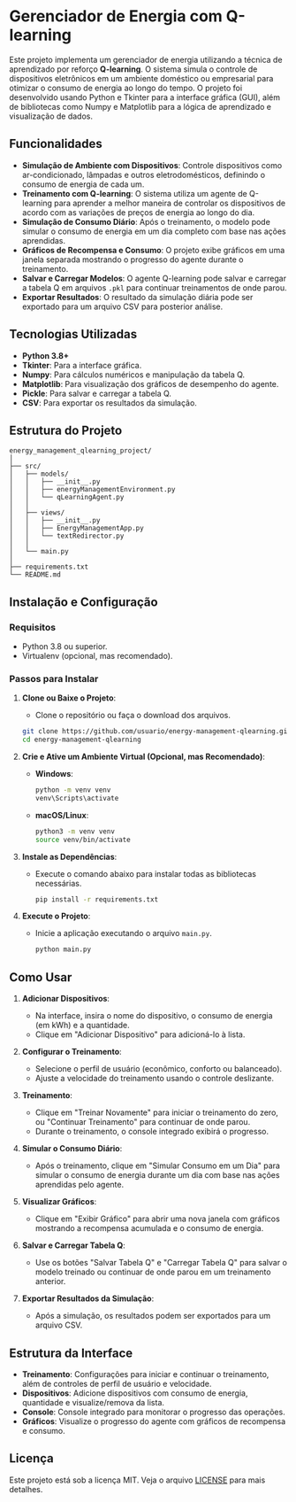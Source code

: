 
# Gerenciador de Energia com Q-learning

Este projeto implementa um gerenciador de energia utilizando a técnica de aprendizado por reforço **Q-learning**. O sistema simula o controle de dispositivos eletrônicos em um ambiente doméstico ou empresarial para otimizar o consumo de energia ao longo do tempo. O projeto foi desenvolvido usando Python e Tkinter para a interface gráfica (GUI), além de bibliotecas como Numpy e Matplotlib para a lógica de aprendizado e visualização de dados.

## Funcionalidades

- **Simulação de Ambiente com Dispositivos**: Controle dispositivos como ar-condicionado, lâmpadas e outros eletrodomésticos, definindo o consumo de energia de cada um.
- **Treinamento com Q-learning**: O sistema utiliza um agente de Q-learning para aprender a melhor maneira de controlar os dispositivos de acordo com as variações de preços de energia ao longo do dia.
- **Simulação de Consumo Diário**: Após o treinamento, o modelo pode simular o consumo de energia em um dia completo com base nas ações aprendidas.
- **Gráficos de Recompensa e Consumo**: O projeto exibe gráficos em uma janela separada mostrando o progresso do agente durante o treinamento.
- **Salvar e Carregar Modelos**: O agente Q-learning pode salvar e carregar a tabela Q em arquivos `.pkl` para continuar treinamentos de onde parou.
- **Exportar Resultados**: O resultado da simulação diária pode ser exportado para um arquivo CSV para posterior análise.

## Tecnologias Utilizadas

- **Python 3.8+**
- **Tkinter**: Para a interface gráfica.
- **Numpy**: Para cálculos numéricos e manipulação da tabela Q.
- **Matplotlib**: Para visualização dos gráficos de desempenho do agente.
- **Pickle**: Para salvar e carregar a tabela Q.
- **CSV**: Para exportar os resultados da simulação.

## Estrutura do Projeto

```
energy_management_qlearning_project/
│
├── src/
│   ├── models/
│   │   ├── __init__.py
│   │   ├── energyManagementEnvironment.py
│   │   └── qLearningAgent.py
│   │
│   ├── views/
│   │   ├── __init__.py
│   │   ├── EnergyManagementApp.py
│   │   └── textRedirector.py
│   │
│   └── main.py
│
├── requirements.txt
└── README.md

```

## Instalação e Configuração

### Requisitos

- Python 3.8 ou superior.
- Virtualenv (opcional, mas recomendado).

### Passos para Instalar

1. **Clone ou Baixe o Projeto**:
   - Clone o repositório ou faça o download dos arquivos.

   ```bash
   git clone https://github.com/usuario/energy-management-qlearning.git
   cd energy-management-qlearning
   ```

2. **Crie e Ative um Ambiente Virtual (Opcional, mas Recomendado)**:
   - **Windows**:
     ```bash
     python -m venv venv
     venv\Scripts\activate
     ```
   - **macOS/Linux**:
     ```bash
     python3 -m venv venv
     source venv/bin/activate
     ```

3. **Instale as Dependências**:
   - Execute o comando abaixo para instalar todas as bibliotecas necessárias.
     ```bash
     pip install -r requirements.txt
     ```

4. **Execute o Projeto**:
   - Inicie a aplicação executando o arquivo `main.py`.
     ```bash
     python main.py
     ```

## Como Usar

1. **Adicionar Dispositivos**:
   - Na interface, insira o nome do dispositivo, o consumo de energia (em kWh) e a quantidade.
   - Clique em "Adicionar Dispositivo" para adicioná-lo à lista.

2. **Configurar o Treinamento**:
   - Selecione o perfil de usuário (econômico, conforto ou balanceado).
   - Ajuste a velocidade do treinamento usando o controle deslizante.

3. **Treinamento**:
   - Clique em "Treinar Novamente" para iniciar o treinamento do zero, ou "Continuar Treinamento" para continuar de onde parou.
   - Durante o treinamento, o console integrado exibirá o progresso.

4. **Simular o Consumo Diário**:
   - Após o treinamento, clique em "Simular Consumo em um Dia" para simular o consumo de energia durante um dia com base nas ações aprendidas pelo agente.

5. **Visualizar Gráficos**:
   - Clique em "Exibir Gráfico" para abrir uma nova janela com gráficos mostrando a recompensa acumulada e o consumo de energia.

6. **Salvar e Carregar Tabela Q**:
   - Use os botões "Salvar Tabela Q" e "Carregar Tabela Q" para salvar o modelo treinado ou continuar de onde parou em um treinamento anterior.

7. **Exportar Resultados da Simulação**:
   - Após a simulação, os resultados podem ser exportados para um arquivo CSV.

## Estrutura da Interface

- **Treinamento**: Configurações para iniciar e continuar o treinamento, além de controles de perfil de usuário e velocidade.
- **Dispositivos**: Adicione dispositivos com consumo de energia, quantidade e visualize/remova da lista.
- **Console**: Console integrado para monitorar o progresso das operações.
- **Gráficos**: Visualize o progresso do agente com gráficos de recompensa e consumo.

## Licença

Este projeto está sob a licença MIT. Veja o arquivo [LICENSE](LICENSE) para mais detalhes.

